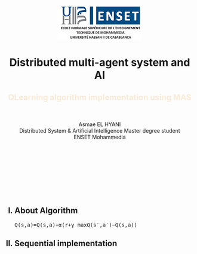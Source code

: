 <center><img src="images/ensetLOGO.png">
<h1>Distributed multi-agent system and AI<br></h1>
<h2 style="color: antiquewhite">QLearning algorithm implementation using MAS</h2>
<p><br><br>Asmae EL HYANI<br> Distributed System & Artificial Intelligence Master degree student<br> ENSET Mohammedia</p>
</center>
<br><br><br>


<br><br><br><br>
<ol type="I">
<h2><li >About Algorithm</li></h2>
<pre>Q(s,a)=Q(s,a)+α(r+γ maxQ(s′,a′)−Q(s,a))</pre>

  <h2><li >Sequential implementation </li></h2>
<ul type="square">
</ul>
</ol>